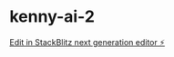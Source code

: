 # kenny-ai-2

[Edit in StackBlitz next generation editor ⚡️](https://stackblitz.com/~/github.com/satorisz9/kenny-ai-2)